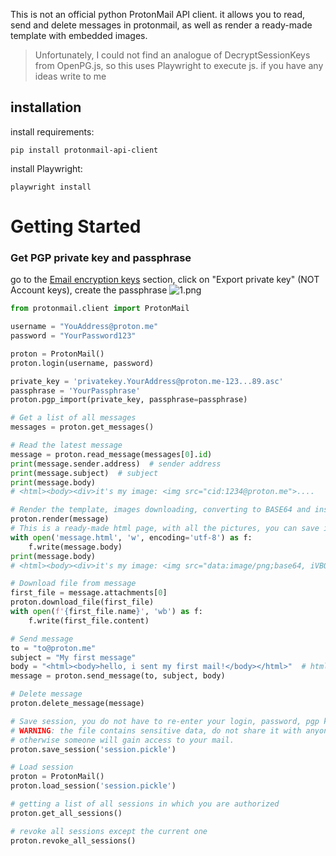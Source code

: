 This is not an official python ProtonMail API client. it allows you to read, send and delete messages in protonmail, as well as render a ready-made template with embedded images.

> Unfortunately, I could not find an analogue of DecryptSessionKeys from OpenPG.js, so this uses Playwright to execute js. if you have any ideas write to me

## installation
install requirements:
``` 
pip install protonmail-api-client
```
install Playwright:
```
playwright install
```

# Getting Started
### Get PGP private key and passphrase
go to the [Email encryption keys](https://account.proton.me/u/0/mail/encryption-keys#addresses) section, click on "Export private key" (NOT Account keys), create the passphrase
![1.png](https://raw.githubusercontent.com/opulentfox-29/protonmail-api-client/master/assets/1.png)

```py
from protonmail.client import ProtonMail

username = "YouAddress@proton.me"
password = "YourPassword123"

proton = ProtonMail()
proton.login(username, password)

private_key = 'privatekey.YourAddress@proton.me-123...89.asc'
passphrase = 'YourPassphrase'
proton.pgp_import(private_key, passphrase=passphrase)

# Get a list of all messages
messages = proton.get_messages()

# Read the latest message
message = proton.read_message(messages[0].id)
print(message.sender.address)  # sender address
print(message.subject)  # subject
print(message.body)
# <html><body><div>it's my image: <img src="cid:1234@proton.me">....

# Render the template, images downloading, converting to BASE64 and insert into html
proton.render(message)
# This is a ready-made html page, with all the pictures, you can save it right away
with open('message.html', 'w', encoding='utf-8') as f:
    f.write(message.body)
print(message.body)
# <html><body><div>it's my image: <img src="data:image/png;base64, iVBORw0K..">....

# Download file from message
first_file = message.attachments[0]
proton.download_file(first_file)
with open(f'{first_file.name}', 'wb') as f:
    f.write(first_file.content)

# Send message
to = "to@proton.me"
subject = "My first message"
body = "<html><body>hello, i sent my first mail!</body></html>"  # html or just text
message = proton.send_message(to, subject, body)

# Delete message
proton.delete_message(message)

# Save session, you do not have to re-enter your login, password, pgp key, passphrase
# WARNING: the file contains sensitive data, do not share it with anyone,
# otherwise someone will gain access to your mail.
proton.save_session('session.pickle')

# Load session
proton = ProtonMail()
proton.load_session('session.pickle')

# getting a list of all sessions in which you are authorized
proton.get_all_sessions()

# revoke all sessions except the current one
proton.revoke_all_sessions()
```

